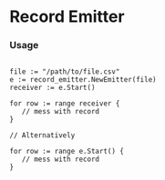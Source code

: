# Record Emitter

### Usage

```golang

file := "/path/to/file.csv"
e := record_emitter.NewEmitter(file)
receiver := e.Start()

for row := range receiver {
   // mess with record
}

// Alternatively

for row := range e.Start() {
   // mess with record
}
```